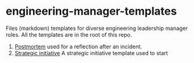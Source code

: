 # engineering-manager-templates
Files (markdown) templates for diverse engineering leadership manager roles.  All the templates are in the root of this repo.

1. [Postmortem](postmortem.md)  used for a reflection after an incident.
2. [Strategic initiative](strategic_project.md) A strategic initiative template used to start 
